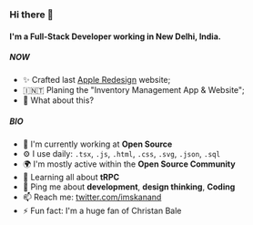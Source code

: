 ### Hi there 👋

#### I'm a Full-Stack Developer working in New Delhi, India.

##### NOW

- ✨ Crafted last [Apple Redesign](https://laracon.net) website;
- 🇮🇳🇹 Planing the "Inventory Management App & Website";
- 🍫 What about this?

##### BIO

- 🏢 I'm currently working at **Open Source**
- ⚙️ I use daily: `.tsx`, `.js`, `.html`, `.css`, `.svg`, `.json`, `.sql`
- 🌍 I'm mostly active within the **Open Source Community**
- 🌱 Learning all about **tRPC**
- 💬 Ping me about **development**, **design thinking**, **Coding**
- 📫 Reach me: [twitter.com/imskanand](https://twitter.com/imskanand)
- ⚡️ Fun fact: I'm a huge fan of Christan Bale
